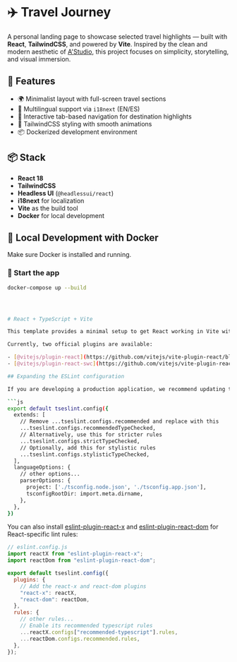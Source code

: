 # ✈️ Travel Journey

A personal landing page to showcase selected travel highlights — built with **React**, **TailwindCSS**, and powered by **Vite**. Inspired by the clean and modern aesthetic of [A'Studio](https://astudio.webflow.io), this project focuses on simplicity, storytelling, and visual immersion.

## 🚀 Features

- 🌍 Minimalist layout with full-screen travel sections
- 🎌 Multilingual support via `i18next` (EN/ES)
- 🗾 Interactive tab-based navigation for destination highlights
- 🎨 TailwindCSS styling with smooth animations
- 📦 Dockerized development environment

## 📦 Stack

- **React 18**
- **TailwindCSS**
- **Headless UI** (`@headlessui/react`)
- **i18next** for localization
- **Vite** as the build tool
- **Docker** for local development

## 🐳 Local Development with Docker

Make sure Docker is installed and running.

### 🔧 Start the app

````bash
docker-compose up --build




# React + TypeScript + Vite

This template provides a minimal setup to get React working in Vite with HMR and some ESLint rules.

Currently, two official plugins are available:

- [@vitejs/plugin-react](https://github.com/vitejs/vite-plugin-react/blob/main/packages/plugin-react/README.md) uses [Babel](https://babeljs.io/) for Fast Refresh
- [@vitejs/plugin-react-swc](https://github.com/vitejs/vite-plugin-react-swc) uses [SWC](https://swc.rs/) for Fast Refresh

## Expanding the ESLint configuration

If you are developing a production application, we recommend updating the configuration to enable type-aware lint rules:

```js
export default tseslint.config({
  extends: [
    // Remove ...tseslint.configs.recommended and replace with this
    ...tseslint.configs.recommendedTypeChecked,
    // Alternatively, use this for stricter rules
    ...tseslint.configs.strictTypeChecked,
    // Optionally, add this for stylistic rules
    ...tseslint.configs.stylisticTypeChecked,
  ],
  languageOptions: {
    // other options...
    parserOptions: {
      project: ['./tsconfig.node.json', './tsconfig.app.json'],
      tsconfigRootDir: import.meta.dirname,
    },
  },
})
````

You can also install [eslint-plugin-react-x](https://github.com/Rel1cx/eslint-react/tree/main/packages/plugins/eslint-plugin-react-x) and [eslint-plugin-react-dom](https://github.com/Rel1cx/eslint-react/tree/main/packages/plugins/eslint-plugin-react-dom) for React-specific lint rules:

```js
// eslint.config.js
import reactX from "eslint-plugin-react-x";
import reactDom from "eslint-plugin-react-dom";

export default tseslint.config({
  plugins: {
    // Add the react-x and react-dom plugins
    "react-x": reactX,
    "react-dom": reactDom,
  },
  rules: {
    // other rules...
    // Enable its recommended typescript rules
    ...reactX.configs["recommended-typescript"].rules,
    ...reactDom.configs.recommended.rules,
  },
});
```
